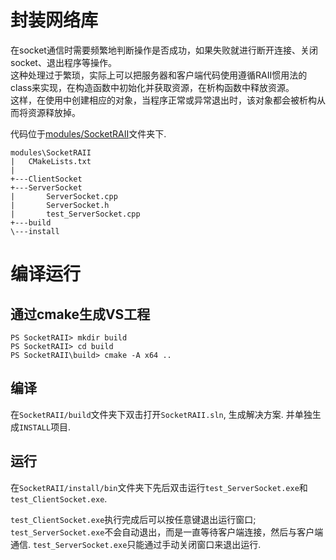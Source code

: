 # 封装网络库
在socket通信时需要频繁地判断操作是否成功，如果失败就进行断开连接、关闭socket、退出程序等操作。  
这种处理过于繁琐，实际上可以把服务器和客户端代码使用遵循RAII惯用法的class来实现，在构造函数中初始化并获取资源，在析构函数中释放资源。  
这样，在使用中创建相应的对象，当程序正常或异常退出时，该对象都会被析构从而将资源释放掉。

代码位于[modules/SocketRAII](../modules/SocketRAII)文件夹下.

```
modules\SocketRAII
|   CMakeLists.txt
|
+---ClientSocket
+---ServerSocket
|       ServerSocket.cpp
|       ServerSocket.h
|       test_ServerSocket.cpp
+---build
\---install
```


# 编译运行
## 通过cmake生成VS工程
```
PS SocketRAII> mkdir build
PS SocketRAII> cd build
PS SocketRAII\build> cmake -A x64 ..
```
## 编译
在`SocketRAII/build`文件夹下双击打开`SocketRAII.sln`, 生成解决方案. 并单独生成`INSTALL`项目.
## 运行
在`SocketRAII/install/bin`文件夹下先后双击运行`test_ServerSocket.exe`和`test_ClientSocket.exe`.

`test_ClientSocket.exe`执行完成后可以按任意键退出运行窗口;   
`test_ServerSocket.exe`不会自动退出，而是一直等待客户端连接，然后与客户端通信. `test_ServerSocket.exe`只能通过手动关闭窗口来退出运行.





